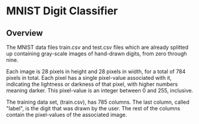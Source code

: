 # MNIST Digit Classifier

## Overview
The MNIST data files train.csv and test.csv files which are already splitted up containing gray-scale images of hand-drawn digits, from zero through nine.

Each image is 28 pixels in height and 28 pixels in width, for a total of 784 pixels in total. Each pixel has a single pixel-value associated with it, indicating the lightness or darkness of that pixel, with higher numbers meaning darker. This pixel-value is an integer between 0 and 255, inclusive.

The training data set, (train.csv), has 785 columns. The last column, called "label", is the digit that was drawn by the user. The rest of the columns contain the pixel-values of the associated image.
